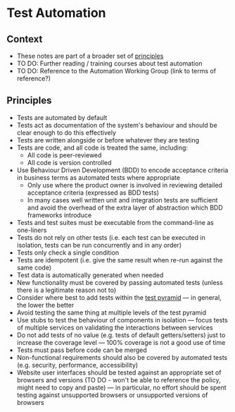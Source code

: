 # Test Automation

## Context

* These notes are part of a broader set of [principles](../principles.md)
* TO DO: Further reading / training courses about test automation
* TO DO: Reference to the Automation Working Group (link to terms of reference?)

## Principles

* Tests are automated by default
* Tests act as documentation of the system's behaviour and should be clear enough to do this effectively
* Tests are written alongside or before whatever they are testing
* Tests are code, and all code is treated the same, including:
    * All code is peer-reviewed
    * All code is version controlled
* Use Behaviour Driven Development (BDD) to encode acceptance criteria in business terms as automated tests where appropriate
  * Only use where the product owner is involved in reviewing detailed acceptance criteria (expressed as BDD tests)
  * In many cases well written unit and integration tests are sufficient and avoid the overhead of the extra layer of abstraction which BDD frameworks introduce
* Tests and test suites must be executable from the command-line as one-liners
* Tests do not rely on other tests (i.e. each test can be executed in isolation, tests can be run concurrently and in any order)
* Tests only check a single condition
* Tests are idempotent (i.e. give the same result when re-run against the same code)
* Test data is automatically generated when needed
* New functionality must be covered by passing automated tests (unless there is a legitimate reason not to)
* Consider where best to add tests within the [test pyramid](https://martinfowler.com/articles/practical-test-pyramid.html) &mdash; in general, the lower the better
* Avoid testing the same thing at multiple levels of the test pyramid
* Use stubs to test the behaviour of components in isolation &mdash; focus tests of multiple services on validating the interactions between services
* Do not add tests of no value (e.g. tests of default getters/setters) just to increase the coverage level &mdash; 100% coverage is not a good use of time
* Tests must pass before code can be merged
* Non-functional requirements should also be covered by automated tests (e.g. security, performance, accessibility)
* Website user interfaces should be tested against an appropriate set of browsers and versions (TO DO - won't be able to reference the policy, might need to copy and paste) &mdash; in particular, no effort should be spent testing against unsupported browsers or unsupported versions of browsers
